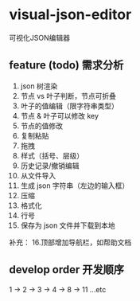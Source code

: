 # visual-json-editor
可视化JSON编辑器

## feature (todo) 需求分析

1. json 树渲染
2. 节点 vs 叶子判断，节点可折叠
3. 叶子的值编辑（限字符串类型）
4. 节点 & 叶子可以修改 key
5. 节点的值修改
6. 复制粘贴
7. 拖拽
8. 样式（括号、层级）
9. 历史记录/撤销编辑
10. 从文件导入
11. 生成 json 字符串（左边的输入框）
12. 压缩
13. 格式化
14. 行号
15. 保存为 json 文件并下载到本地

补充：
16.顶部增加导航栏，如帮助文档


## develop order 开发顺序

1 -> 2 -> 3 -> 4 -> 8 -> 11 ...etc


